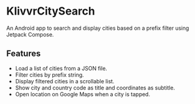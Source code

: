 # KlivvrCitySearch

An Android app to search and display cities based on a prefix filter using Jetpack Compose.

## Features

- Load a list of cities from a JSON file.
- Filter cities by prefix string.
- Display filtered cities in a scrollable list.
- Show city and country code as title and coordinates as subtitle.
- Open location on Google Maps when a city is tapped.

